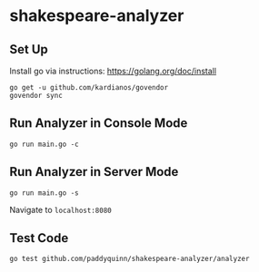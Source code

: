 # shakespeare-analyzer

## Set Up
Install go via instructions: https://golang.org/doc/install

```
go get -u github.com/kardianos/govendor
govendor sync
```

## Run Analyzer in Console Mode
`go run main.go -c`

## Run Analyzer in Server Mode
`go run main.go -s`

Navigate to `localhost:8080`

## Test Code
`go test github.com/paddyquinn/shakespeare-analyzer/analyzer`